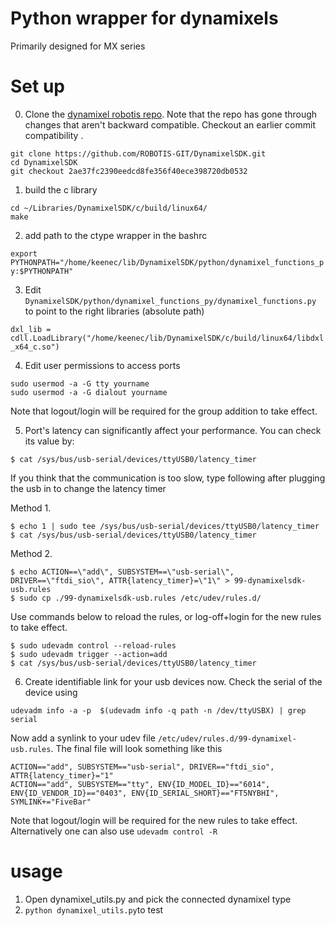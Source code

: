 
# Python wrapper for dynamixels
Primarily designed for MX series

# Set up
0. Clone the [dynamixel robotis repo](https://github.com/ROBOTIS-GIT/DynamixelSDK.git). 
Note that the repo has gone through changes that aren't backward compatible. Checkout an earlier commit compatibility .
```
git clone https://github.com/ROBOTIS-GIT/DynamixelSDK.git  
cd DynamixelSDK
git checkout 2ae37fc2390eedcd8fe356f40ece398720db0532 
```

1. build the c library

```
cd ~/Libraries/DynamixelSDK/c/build/linux64/ 
make 
```

2. add path to the ctype wrapper in the bashrc 

```export PYTHONPATH="/home/keenec/lib/DynamixelSDK/python/dynamixel_functions_py:$PYTHONPATH"``` 

3. Edit `DynamixelSDK/python/dynamixel_functions_py/dynamixel_functions.py` to point to the right libraries (absolute path)


```dxl_lib = cdll.LoadLibrary("/home/keenec/lib/DynamixelSDK/c/build/linux64/libdxl_x64_c.so")```

4. Edit user permissions to access ports

```
sudo usermod -a -G tty yourname
sudo usermod -a -G dialout yourname
```
Note that logout/login will be required for the group addition to take effect.

5. Port's latency can significantly affect your performance. You can check its value by:
 ```
 $ cat /sys/bus/usb-serial/devices/ttyUSB0/latency_timer
 ```

 If you think that the communication is too slow, type following after plugging the usb in to change the latency timer

Method 1. 
 ```Type following (you should do this everytime when the usb once was plugged out or the connection was dropped)
 $ echo 1 | sudo tee /sys/bus/usb-serial/devices/ttyUSB0/latency_timer
 $ cat /sys/bus/usb-serial/devices/ttyUSB0/latency_timer
 ```

 Method 2. 
 ```If you want to set it as be done automatically, and don't want to do above everytime, make rules file in /etc/udev/rules.d/. For example,
 $ echo ACTION==\"add\", SUBSYSTEM==\"usb-serial\", DRIVER==\"ftdi_sio\", ATTR{latency_timer}=\"1\" > 99-dynamixelsdk-usb.rules
 $ sudo cp ./99-dynamixelsdk-usb.rules /etc/udev/rules.d/
 ```
 Use commands below to reload the rules, or log-off+login for the new rules to take effect.
 ```
 $ sudo udevadm control --reload-rules
 $ sudo udevadm trigger --action=add
 $ cat /sys/bus/usb-serial/devices/ttyUSB0/latency_timer
 ```

6. Create identifiable link for your usb devices now. Check the serial of the device using
```
udevadm info -a -p  $(udevadm info -q path -n /dev/ttyUSBX) | grep serial
```
Now add a synlink to your udev file `/etc/udev/rules.d/99-dynamixel-usb.rules`. The final file will look something like this
```
ACTION=="add", SUBSYSTEM=="usb-serial", DRIVER=="ftdi_sio", ATTR{latency_timer}="1"
ACTION=="add", SUBSYSTEM=="tty", ENV{ID_MODEL_ID}=="6014", ENV{ID_VENDOR_ID}=="0403", ENV{ID_SERIAL_SHORT}=="FT5NYBHI", SYMLINK+="FiveBar"
```
Note that logout/login will be required for the new rules to take effect. Alternatively one can also use `udevadm control -R`


# usage
1. Open dynamixel_utils.py and pick the connected dynamixel type 
2. `python dynamixel_utils.py`to test
